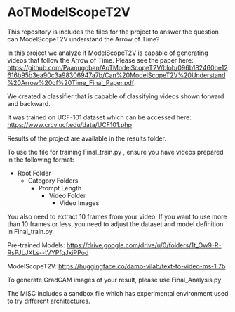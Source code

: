 # AoTModelScopeT2V
This repository is includes the files for the project to answer the question can ModelScopeT2V understand the Arrow of Time?

In this project we analyze if ModelScopeT2V is capable of generating videos that follow the Arrow of Time.
Please see the paper here: https://github.com/Paanugoban/AoTModelScopeT2V/blob/096b182460be12616b95b3ea90c3a98306947a7b/Can%20ModelScopeT2V%20Understand%20Arrow%20of%20Time_Final_Paper.pdf


We created a classifier that is capable of classifying videos shown forward and backward. 

It was trained on UCF-101 dataset which can be accessed here: https://www.crcv.ucf.edu/data/UCF101.php

Results of the project are available in the results folder.

To use the file for training Final_train.py , ensure you have videos prepared in the following format:

- Root Folder
  - Category Folders
    - Prompt Length
      - Video Folder
        - Video Images

You also need to extract 10 frames from your video. If you want to use more than 10 frames or less, you need to adjust the dataset and model definition in Final_train.py.

Pre-trained Models: https://drive.google.com/drive/u/0/folders/1t_Ow9-R-RsPJLJXLs--tVYPfqJxiPPod

ModelScopeT2V: https://huggingface.co/damo-vilab/text-to-video-ms-1.7b

To generate GradCAM images of your result, please use Final_Analysis.py

The MISC includes a sandbox file which has experimental environment used to try different architectures.
